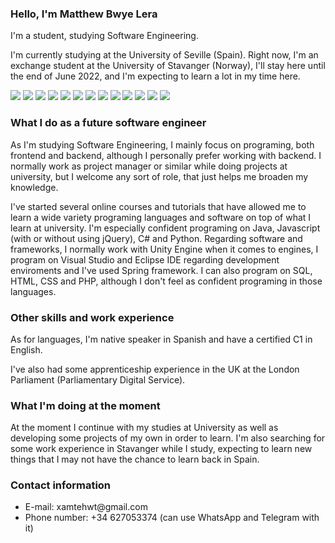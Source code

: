 <h3>Hello, I'm Matthew Bwye Lera</h3>

<p>I'm a student, studying Software Engineering.</p>

<p>I'm currently studying at the University of Seville (Spain). Right now, I'm an exchange student at the University of Stavanger (Norway), I'll stay here until the end of June 2022, and I'm expecting to learn a lot in my time here.</p>

<img src="https://img.shields.io/badge/-Unity-000000?logo=unity&logoColor=white&style=plastic">
<img src="https://img.shields.io/badge/-Java-FF5733?logo=java&logoColor=white&style=plastic">
<img src="https://img.shields.io/badge/-40E0D0?logo=csharp&logoColor=white&style=plastic">
<img src="https://img.shields.io/badge/-Javascript-FFD700?logo=javascript&logoColor=white&style=plastic">
<img src="https://img.shields.io/badge/-jQuery-5F9EA0?logo=jquery&logoColor=white&style=plastic">
<img src="https://img.shields.io/badge/-Python-4682B4?logo=python&logoColor=white&style=plastic">
<img src="https://img.shields.io/badge/-Visual%20Studio-9370DB?logo=visualstudio&logoColor=white&style=plastic">
<img src="https://img.shields.io/badge/-Eclipse%20IDE-FF8C00?logo=eclipse&logoColor=purple&style=plastic">
<img src="https://img.shields.io/badge/-Spring-00FF7F?logo=spring&logoColor=white&style=plastic">
<img src="https://img.shields.io/badge/-SQL-DC143C?logo=oracle&logoColor=white&style=plastic">
<img src="https://img.shields.io/badge/-HTML-FF7F50?logo=html5&logoColor=white&style=plastic">
<img src="https://img.shields.io/badge/-CSS-00BFFF?logo=css3&logoColor=white&style=plastic">
<img src="https://img.shields.io/badge/-PHP-6A5ACD?logo=php&logoColor=white&style=plastic">

<h3>What I do as a future software engineer</h3>

<p>As I'm studying Software Engineering, I mainly focus on programing, both frontend and backend, although I personally prefer working with backend. I normally work as project manager or similar while doing projects at university, but I welcome any sort of role, that just helps me broaden my knowledge.</p>

<p>I've started several online courses and tutorials that have allowed me to learn a wide variety programing languages and software on top of what I learn at university. I'm especially confident programing on Java, Javascript (with or without using jQuery), C# and Python. Regarding software and frameworks, I normally work with Unity Engine when it comes to engines, I program on Visual Studio and Eclipse IDE regarding development enviroments and I've used Spring framework. I can also program on SQL, HTML, CSS and PHP, although I don't feel as confident programing in those languages.</p>

<h3>Other skills and work experience</h3>

<p>As for languages, I'm native speaker in Spanish and have a certified C1 in English.</p>

<p>I've also had some apprenticeship experience in the UK at the London Parliament (Parliamentary Digital Service). </p>

<h3>What I'm doing at the moment</h3>

<p>At the moment I continue with my studies at University as well as developing some projects of my own in order to learn. I'm also searching for some work experience in Stavanger while I study, expecting to learn new things that I may not have the chance to learn back in Spain.</p>

<h3>Contact information</h3>
<ul>
  <li>E-mail: xamtehwt@gmail.com</li>
  <li>Phone number: +34 627053374 (can use WhatsApp and Telegram with it)</li>
</ul>


<!--
**MatthewBL/MatthewBL** is a ✨ _special_ ✨ repository because its `README.md` (this file) appears on your GitHub profile.

Here are some ideas to get you started:

- 🔭 I’m currently working on ...
- 🌱 I’m currently learning ...
- 👯 I’m looking to collaborate on ...
- 🤔 I’m looking for help with ...
- 💬 Ask me about ...
- 📫 How to reach me: ...
- 😄 Pronouns: ...
- ⚡ Fun fact: ...
-->
